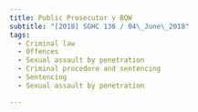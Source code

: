 ```yaml
---
title: Public Prosecutor v BQW 
subtitle: "[2018] SGHC 136 / 04\_June\_2018"
tags:
  - Criminal law
  - Offences
  - Sexual assault by penetration
  - Criminal procedure and sentencing
  - Sentencing
  - Sexual assault by penetration

---
```


